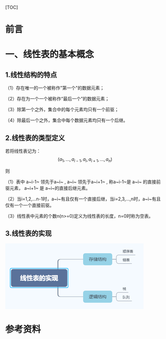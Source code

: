 [TOC]





# 前言



# 一、线性表的基本概念

## 1.线性结构的特点

（1）存在唯一的一个被称作"第一个"的数据元素；

（2）存在为一个一个被称作“最后一个”的数据元素；

（3）除第一个之外，集合中的每个元素均只有一个前驱；

（4）除最后一个之外，集合中每个数据元素均只有一个后继。



## 2.线性表的类型定义

若将线性表记为： 
$$
(a_1,...,a_{i-1},a_i,a_{i+1},...,a_n)  \tag{2-1}
$$



则

（1）表中 a~i-1~ 领先于a~i~ , a~i~ 领先于a~i+1~ , 称a~i-1~是 a~i~ 的直接前驱元素， a~i+1~ 是 a~i~的直接后继元素。

（2）当i=1,2,...n-1时，a~i~有且仅有一个直接后继，当i=2,3,...,n时，a~i~有且仅有一个一个直接前驱。

（3）线性表中元素的个数n(n>=0)定义为线性表的长度，n=0时称为空表。



## 3.线性表的实现

![1562582391616](./images/1562582391616.png)




















# 参考资料





